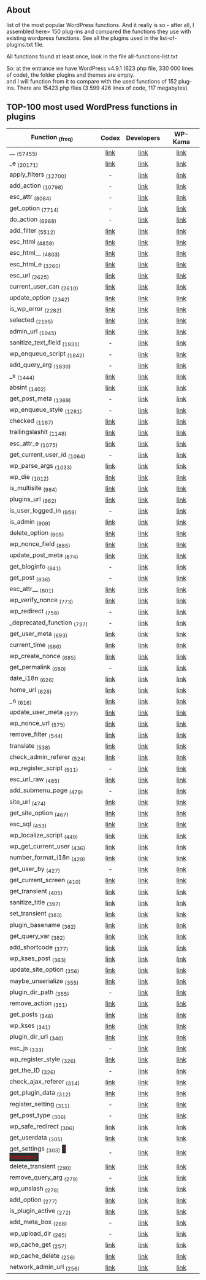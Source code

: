 ## About  

list of the most popular WordPress functions. And it really is so - after all, I assembled here> 150 plug-ins and compared the functions they use with existing wordpress functions.
See all the plugins used in the list-of-plugins.txt file.  

All functions found at least once, look in the file all-functions-list.txt  

So: at the entrance we have WordPress v4.9.1 (623 php file, 330 000 lines of code), the folder plugins and themes are empty.  
and I will function from it to compare with the used functions of 152 plug-ins. There are 15423 php files (3 599 426 lines of code, 117 megabytes).  

## TOP-100 most used WordPress functions in plugins  



| Function <sub>(freq)</sub> | Codex | Developers | WP-Kama |
|------|:----------:|:----------:|:----------:|
| __ <sub>(57455)</sub> | [link](https://codex.wordpress.org/Function_Reference/_2) | [link](https://developer.wordpress.org/reference/functions/__/) | [link](https://wp-kama.ru/function/__) |  
| _e <sub>(20171)</sub> | [link](https://codex.wordpress.org/Function_Reference/_e) | [link](https://developer.wordpress.org/reference/functions/_e/) | [link](https://wp-kama.ru/function/_e) |  
| apply_filters <sub>(12700)</sub> | - | [link](https://developer.wordpress.org/reference/functions/apply_filters/) | [link](https://wp-kama.ru/function/apply_filters) |  
| add_action <sub>(10798)</sub> | - | [link](https://developer.wordpress.org/reference/functions/add_action/) | [link](https://wp-kama.ru/function/add_action) |  
| esc_attr <sub>(8064)</sub> | - | [link](https://developer.wordpress.org/reference/functions/esc_attr/) | [link](https://wp-kama.ru/function/esc_attr) |  
| get_option <sub>(7714)</sub> | - | [link](https://developer.wordpress.org/reference/functions/get_option/) | [link](https://wp-kama.ru/function/get_option) |  
| do_action <sub>(6968)</sub> | - | [link](https://developer.wordpress.org/reference/functions/do_action/) | [link](https://wp-kama.ru/function/do_action) |  
| add_filter <sub>(5512)</sub> | [link](https://codex.wordpress.org/Function_Reference/add_filter) | [link](https://developer.wordpress.org/reference/functions/add_filter/) | [link](https://wp-kama.ru/function/add_filter) |  
| esc_html <sub>(4859)</sub> | [link](https://codex.wordpress.org/Function_Reference/esc_html) | [link](https://developer.wordpress.org/reference/functions/esc_html/) | [link](https://wp-kama.ru/function/esc_html) |  
| esc_html__ <sub>(4803)</sub> | [link](https://codex.wordpress.org/Function_Reference/esc_html_2) | [link](https://developer.wordpress.org/reference/functions/esc_html__/) | [link](https://wp-kama.ru/function/esc_html__) |  
| esc_html_e <sub>(3260)</sub> | [link](https://codex.wordpress.org/Function_Reference/esc_html_e) | [link](https://developer.wordpress.org/reference/functions/esc_html_e/) | [link](https://wp-kama.ru/function/esc_html_e) |  
| esc_url <sub>(2625)</sub> | [link](https://codex.wordpress.org/Function_Reference/esc_url) | [link](https://developer.wordpress.org/reference/functions/esc_url/) | [link](https://wp-kama.ru/function/esc_url) |  
| current_user_can <sub>(2610)</sub> | [link](https://codex.wordpress.org/Function_Reference/current_user_can) | [link](https://developer.wordpress.org/reference/functions/current_user_can/) | [link](https://wp-kama.ru/function/current_user_can) |  
| update_option <sub>(2342)</sub> | [link](https://codex.wordpress.org/Function_Reference/update_option) | [link](https://developer.wordpress.org/reference/functions/update_option/) | [link](https://wp-kama.ru/function/update_option) |  
| is_wp_error <sub>(2282)</sub> | [link](https://codex.wordpress.org/Function_Reference/is_wp_error) | [link](https://developer.wordpress.org/reference/functions/is_wp_error/) | [link](https://wp-kama.ru/function/is_wp_error) |  
| selected <sub>(2195)</sub> | [link](https://codex.wordpress.org/Function_Reference/selected) | [link](https://developer.wordpress.org/reference/functions/selected/) | [link](https://wp-kama.ru/function/selected) |  
| admin_url <sub>(1945)</sub> | [link](https://codex.wordpress.org/Function_Reference/admin_url) | [link](https://developer.wordpress.org/reference/functions/admin_url/) | [link](https://wp-kama.ru/function/admin_url) |  
| sanitize_text_field <sub>(1931)</sub> | - | [link](https://developer.wordpress.org/reference/functions/sanitize_text_field/) | [link](https://wp-kama.ru/function/sanitize_text_field) |  
| wp_enqueue_script <sub>(1842)</sub> | - | [link](https://developer.wordpress.org/reference/functions/wp_enqueue_script/) | [link](https://wp-kama.ru/function/wp_enqueue_script) |  
| add_query_arg <sub>(1830)</sub> | - | [link](https://developer.wordpress.org/reference/functions/add_query_arg/) | [link](https://wp-kama.ru/function/add_query_arg) |  
| _x <sub>(1444)</sub> | [link](https://codex.wordpress.org/Function_Reference/_x) | [link](https://developer.wordpress.org/reference/functions/_x/) | [link](https://wp-kama.ru/function/_x) |  
| absint <sub>(1402)</sub> | [link](https://codex.wordpress.org/Function_Reference/absint) | [link](https://developer.wordpress.org/reference/functions/absint/) | [link](https://wp-kama.ru/function/absint) |  
| get_post_meta <sub>(1369)</sub> | - | [link](https://developer.wordpress.org/reference/functions/get_post_meta/) | [link](https://wp-kama.ru/function/get_post_meta) |  
| wp_enqueue_style <sub>(1281)</sub> | - | [link](https://developer.wordpress.org/reference/functions/wp_enqueue_style/) | [link](https://wp-kama.ru/function/wp_enqueue_style) |  
| checked <sub>(1187)</sub> | [link](https://codex.wordpress.org/Function_Reference/checked) | [link](https://developer.wordpress.org/reference/functions/checked/) | [link](https://wp-kama.ru/function/checked) |  
| trailingslashit <sub>(1148)</sub> | [link](https://codex.wordpress.org/Function_Reference/trailingslashit) | [link](https://developer.wordpress.org/reference/functions/trailingslashit/) | [link](https://wp-kama.ru/function/trailingslashit) |  
| esc_attr_e <sub>(1075)</sub> | [link](https://codex.wordpress.org/Function_Reference/esc_attr_e) | [link](https://developer.wordpress.org/reference/functions/esc_attr_e/) | [link](https://wp-kama.ru/function/esc_attr_e) |  
| get_current_user_id <sub>(1064)</sub> | - | [link](https://developer.wordpress.org/reference/functions/get_current_user_id/) | [link](https://wp-kama.ru/function/get_current_user_id) |  
| wp_parse_args <sub>(1033)</sub> | [link](https://codex.wordpress.org/Function_Reference/wp_parse_args) | [link](https://developer.wordpress.org/reference/functions/wp_parse_args/) | [link](https://wp-kama.ru/function/wp_parse_args) |  
| wp_die <sub>(1012)</sub> | [link](https://codex.wordpress.org/Function_Reference/wp_die) | [link](https://developer.wordpress.org/reference/functions/wp_die/) | [link](https://wp-kama.ru/function/wp_die) |  
| is_multisite <sub>(984)</sub> | [link](https://codex.wordpress.org/Function_Reference/is_multisite) | [link](https://developer.wordpress.org/reference/functions/is_multisite/) | [link](https://wp-kama.ru/function/is_multisite) |  
| plugins_url <sub>(962)</sub> | [link](https://codex.wordpress.org/Function_Reference/plugins_url) | [link](https://developer.wordpress.org/reference/functions/plugins_url/) | [link](https://wp-kama.ru/function/plugins_url) |  
| is_user_logged_in <sub>(959)</sub> | - | [link](https://developer.wordpress.org/reference/functions/is_user_logged_in/) | [link](https://wp-kama.ru/function/is_user_logged_in) |  
| is_admin <sub>(909)</sub> | [link](https://codex.wordpress.org/Function_Reference/is_admin) | [link](https://developer.wordpress.org/reference/functions/is_admin/) | [link](https://wp-kama.ru/function/is_admin) |  
| delete_option <sub>(905)</sub> | [link](https://codex.wordpress.org/Function_Reference/delete_option) | [link](https://developer.wordpress.org/reference/functions/delete_option/) | [link](https://wp-kama.ru/function/delete_option) |  
| wp_nonce_field <sub>(885)</sub> | [link](https://codex.wordpress.org/Function_Reference/wp_nonce_field) | [link](https://developer.wordpress.org/reference/functions/wp_nonce_field/) | [link](https://wp-kama.ru/function/wp_nonce_field) |  
| update_post_meta <sub>(874)</sub> | [link](https://codex.wordpress.org/Function_Reference/update_post_meta) | [link](https://developer.wordpress.org/reference/functions/update_post_meta/) | [link](https://wp-kama.ru/function/update_post_meta) |  
| get_bloginfo <sub>(841)</sub> | - | [link](https://developer.wordpress.org/reference/functions/get_bloginfo/) | [link](https://wp-kama.ru/function/get_bloginfo) |  
| get_post <sub>(836)</sub> | - | [link](https://developer.wordpress.org/reference/functions/get_post/) | [link](https://wp-kama.ru/function/get_post) |  
| esc_attr__ <sub>(801)</sub> | [link](https://codex.wordpress.org/Function_Reference/esc_attr_2) | [link](https://developer.wordpress.org/reference/functions/esc_attr__/) | [link](https://wp-kama.ru/function/esc_attr__) |  
| wp_verify_nonce <sub>(773)</sub> | [link](https://codex.wordpress.org/Function_Reference/wp_verify_nonce) | [link](https://developer.wordpress.org/reference/functions/wp_verify_nonce/) | [link](https://wp-kama.ru/function/wp_verify_nonce) |  
| wp_redirect <sub>(758)</sub> | - | [link](https://developer.wordpress.org/reference/functions/wp_redirect/) | [link](https://wp-kama.ru/function/wp_redirect) |  
| _deprecated_function <sub>(737)</sub> | - | [link](https://developer.wordpress.org/reference/functions/_deprecated_function/) | [link](https://wp-kama.ru/function/_deprecated_function) |  
| get_user_meta <sub>(693)</sub> | [link](https://codex.wordpress.org/Function_Reference/get_user_meta) | [link](https://developer.wordpress.org/reference/functions/get_user_meta/) | [link](https://wp-kama.ru/function/get_user_meta) |  
| current_time <sub>(686)</sub> | [link](https://codex.wordpress.org/Function_Reference/current_time) | [link](https://developer.wordpress.org/reference/functions/current_time/) | [link](https://wp-kama.ru/function/current_time) |  
| wp_create_nonce <sub>(685)</sub> | [link](https://codex.wordpress.org/Function_Reference/wp_create_nonce) | [link](https://developer.wordpress.org/reference/functions/wp_create_nonce/) | [link](https://wp-kama.ru/function/wp_create_nonce) |  
| get_permalink <sub>(680)</sub> | - | [link](https://developer.wordpress.org/reference/functions/get_permalink/) | [link](https://wp-kama.ru/function/get_permalink) |  
| date_i18n <sub>(626)</sub> | [link](https://codex.wordpress.org/Function_Reference/date_i18n) | [link](https://developer.wordpress.org/reference/functions/date_i18n/) | [link](https://wp-kama.ru/function/date_i18n) |  
| home_url <sub>(626)</sub> | [link](https://codex.wordpress.org/Function_Reference/home_url) | [link](https://developer.wordpress.org/reference/functions/home_url/) | [link](https://wp-kama.ru/function/home_url) |  
| _n <sub>(616)</sub> | [link](https://codex.wordpress.org/Function_Reference/_n) | [link](https://developer.wordpress.org/reference/functions/_n/) | [link](https://wp-kama.ru/function/_n) |  
| update_user_meta <sub>(577)</sub> | [link](https://codex.wordpress.org/Function_Reference/update_user_meta) | [link](https://developer.wordpress.org/reference/functions/update_user_meta/) | [link](https://wp-kama.ru/function/update_user_meta) |  
| wp_nonce_url <sub>(575)</sub> | [link](https://codex.wordpress.org/Function_Reference/wp_nonce_url) | [link](https://developer.wordpress.org/reference/functions/wp_nonce_url/) | [link](https://wp-kama.ru/function/wp_nonce_url) |  
| remove_filter <sub>(544)</sub> | [link](https://codex.wordpress.org/Function_Reference/remove_filter) | [link](https://developer.wordpress.org/reference/functions/remove_filter/) | [link](https://wp-kama.ru/function/remove_filter) |  
| translate <sub>(538)</sub> | [link](https://codex.wordpress.org/Function_Reference/translate) | [link](https://developer.wordpress.org/reference/functions/translate/) | [link](https://wp-kama.ru/function/translate) |  
| check_admin_referer <sub>(524)</sub> | [link](https://codex.wordpress.org/Function_Reference/check_admin_referer) | [link](https://developer.wordpress.org/reference/functions/check_admin_referer/) | [link](https://wp-kama.ru/function/check_admin_referer) |  
| wp_register_script <sub>(511)</sub> | - | [link](https://developer.wordpress.org/reference/functions/wp_register_script/) | [link](https://wp-kama.ru/function/wp_register_script) |  
| esc_url_raw <sub>(485)</sub> | [link](https://codex.wordpress.org/Function_Reference/esc_url_raw) | [link](https://developer.wordpress.org/reference/functions/esc_url_raw/) | [link](https://wp-kama.ru/function/esc_url_raw) |  
| add_submenu_page <sub>(479)</sub> | - | [link](https://developer.wordpress.org/reference/functions/add_submenu_page/) | [link](https://wp-kama.ru/function/add_submenu_page) |  
| site_url <sub>(474)</sub> | [link](https://codex.wordpress.org/Function_Reference/site_url) | [link](https://developer.wordpress.org/reference/functions/site_url/) | [link](https://wp-kama.ru/function/site_url) |  
| get_site_option <sub>(467)</sub> | [link](https://codex.wordpress.org/Function_Reference/get_site_option) | [link](https://developer.wordpress.org/reference/functions/get_site_option/) | [link](https://wp-kama.ru/function/get_site_option) |  
| esc_sql <sub>(453)</sub> | [link](https://codex.wordpress.org/Function_Reference/esc_sql) | [link](https://developer.wordpress.org/reference/functions/esc_sql/) | [link](https://wp-kama.ru/function/esc_sql) |  
| wp_localize_script <sub>(449)</sub> | [link](https://codex.wordpress.org/Function_Reference/wp_localize_script) | [link](https://developer.wordpress.org/reference/functions/wp_localize_script/) | [link](https://wp-kama.ru/function/wp_localize_script) |  
| wp_get_current_user <sub>(436)</sub> | [link](https://codex.wordpress.org/Function_Reference/wp_get_current_user) | [link](https://developer.wordpress.org/reference/functions/wp_get_current_user/) | [link](https://wp-kama.ru/function/wp_get_current_user) |  
| number_format_i18n <sub>(429)</sub> | [link](https://codex.wordpress.org/Function_Reference/number_format_i18n) | [link](https://developer.wordpress.org/reference/functions/number_format_i18n/) | [link](https://wp-kama.ru/function/number_format_i18n) |  
| get_user_by <sub>(427)</sub> | - | [link](https://developer.wordpress.org/reference/functions/get_user_by/) | [link](https://wp-kama.ru/function/get_user_by) |  
| get_current_screen <sub>(410)</sub> | [link](https://codex.wordpress.org/Function_Reference/get_current_screen) | [link](https://developer.wordpress.org/reference/functions/get_current_screen/) | [link](https://wp-kama.ru/function/get_current_screen) |  
| get_transient <sub>(405)</sub> | [link](https://codex.wordpress.org/Function_Reference/get_transient) | [link](https://developer.wordpress.org/reference/functions/get_transient/) | [link](https://wp-kama.ru/function/get_transient) |  
| sanitize_title <sub>(397)</sub> | [link](https://codex.wordpress.org/Function_Reference/sanitize_title) | [link](https://developer.wordpress.org/reference/functions/sanitize_title/) | [link](https://wp-kama.ru/function/sanitize_title) |  
| set_transient <sub>(383)</sub> | [link](https://codex.wordpress.org/Function_Reference/set_transient) | [link](https://developer.wordpress.org/reference/functions/set_transient/) | [link](https://wp-kama.ru/function/set_transient) |  
| plugin_basename <sub>(382)</sub> | [link](https://codex.wordpress.org/Function_Reference/plugin_basename) | [link](https://developer.wordpress.org/reference/functions/plugin_basename/) | [link](https://wp-kama.ru/function/plugin_basename) |  
| get_query_var <sub>(382)</sub> | [link](https://codex.wordpress.org/Function_Reference/get_query_var) | [link](https://developer.wordpress.org/reference/functions/get_query_var/) | [link](https://wp-kama.ru/function/get_query_var) |  
| add_shortcode <sub>(377)</sub> | [link](https://codex.wordpress.org/Function_Reference/add_shortcode) | [link](https://developer.wordpress.org/reference/functions/add_shortcode/) | [link](https://wp-kama.ru/function/add_shortcode) |  
| wp_kses_post <sub>(363)</sub> | [link](https://codex.wordpress.org/Function_Reference/wp_kses_post) | [link](https://developer.wordpress.org/reference/functions/wp_kses_post/) | [link](https://wp-kama.ru/function/wp_kses_post) |  
| update_site_option <sub>(356)</sub> | [link](https://codex.wordpress.org/Function_Reference/update_site_option) | [link](https://developer.wordpress.org/reference/functions/update_site_option/) | [link](https://wp-kama.ru/function/update_site_option) |  
| maybe_unserialize <sub>(355)</sub> | [link](https://codex.wordpress.org/Function_Reference/maybe_unserialize) | [link](https://developer.wordpress.org/reference/functions/maybe_unserialize/) | [link](https://wp-kama.ru/function/maybe_unserialize) |  
| plugin_dir_path <sub>(355)</sub> | - | [link](https://developer.wordpress.org/reference/functions/plugin_dir_path/) | [link](https://wp-kama.ru/function/plugin_dir_path) |  
| remove_action <sub>(351)</sub> | [link](https://codex.wordpress.org/Function_Reference/remove_action) | [link](https://developer.wordpress.org/reference/functions/remove_action/) | [link](https://wp-kama.ru/function/remove_action) |  
| get_posts <sub>(346)</sub> | [link](https://codex.wordpress.org/Function_Reference/get_posts) | [link](https://developer.wordpress.org/reference/functions/get_posts/) | [link](https://wp-kama.ru/function/get_posts) |  
| wp_kses <sub>(341)</sub> | [link](https://codex.wordpress.org/Function_Reference/wp_kses) | [link](https://developer.wordpress.org/reference/functions/wp_kses/) | [link](https://wp-kama.ru/function/wp_kses) |  
| plugin_dir_url <sub>(340)</sub> | [link](https://codex.wordpress.org/Function_Reference/plugin_dir_url) | [link](https://developer.wordpress.org/reference/functions/plugin_dir_url/) | [link](https://wp-kama.ru/function/plugin_dir_url) |  
| esc_js <sub>(333)</sub> | - | [link](https://developer.wordpress.org/reference/functions/esc_js/) | [link](https://wp-kama.ru/function/esc_js) |  
| wp_register_style <sub>(326)</sub> | [link](https://codex.wordpress.org/Function_Reference/wp_register_style) | [link](https://developer.wordpress.org/reference/functions/wp_register_style/) | [link](https://wp-kama.ru/function/wp_register_style) |  
| get_the_ID <sub>(326)</sub> | - | [link](https://developer.wordpress.org/reference/functions/get_the_ID/) | [link](https://wp-kama.ru/function/get_the_ID) |  
| check_ajax_referer <sub>(314)</sub> | [link](https://codex.wordpress.org/Function_Reference/check_ajax_referer) | [link](https://developer.wordpress.org/reference/functions/check_ajax_referer/) | [link](https://wp-kama.ru/function/check_ajax_referer) |  
| get_plugin_data <sub>(312)</sub> | [link](https://codex.wordpress.org/Function_Reference/get_plugin_data) | [link](https://developer.wordpress.org/reference/functions/get_plugin_data/) | [link](https://wp-kama.ru/function/get_plugin_data) |  
| register_setting <sub>(311)</sub> | - | [link](https://developer.wordpress.org/reference/functions/register_setting/) | [link](https://wp-kama.ru/function/register_setting) |  
| get_post_type <sub>(306)</sub> | - | [link](https://developer.wordpress.org/reference/functions/get_post_type/) | [link](https://wp-kama.ru/function/get_post_type) |  
| wp_safe_redirect <sub>(306)</sub> | [link](https://codex.wordpress.org/Function_Reference/wp_safe_redirect) | [link](https://developer.wordpress.org/reference/functions/wp_safe_redirect/) | [link](https://wp-kama.ru/function/wp_safe_redirect) |  
| get_userdata <sub>(305)</sub> | [link](https://codex.wordpress.org/Function_Reference/get_userdata) | [link](https://developer.wordpress.org/reference/functions/get_userdata/) | [link](https://wp-kama.ru/function/get_userdata) |  
| get_settings <sub>(303)</sub><span style="color: red;background-color: #293333;padding: 3px 6px;margin: 0 0 0 5px;font-size: 13px;">! deprecated</span> | - | [link](https://developer.wordpress.org/reference/functions/get_settings/) | [link](https://wp-kama.ru/function/get_settings) |  
| delete_transient <sub>(290)</sub> | [link](https://codex.wordpress.org/Function_Reference/delete_transient) | [link](https://developer.wordpress.org/reference/functions/delete_transient/) | [link](https://wp-kama.ru/function/delete_transient) |  
| remove_query_arg <sub>(279)</sub> | - | [link](https://developer.wordpress.org/reference/functions/remove_query_arg/) | [link](https://wp-kama.ru/function/remove_query_arg) |  
| wp_unslash <sub>(278)</sub> | [link](https://codex.wordpress.org/Function_Reference/wp_unslash) | [link](https://developer.wordpress.org/reference/functions/wp_unslash/) | [link](https://wp-kama.ru/function/wp_unslash) |  
| add_option <sub>(277)</sub> | [link](https://codex.wordpress.org/Function_Reference/add_option) | [link](https://developer.wordpress.org/reference/functions/add_option/) | [link](https://wp-kama.ru/function/add_option) |  
| is_plugin_active <sub>(272)</sub> | [link](https://codex.wordpress.org/Function_Reference/is_plugin_active) | [link](https://developer.wordpress.org/reference/functions/is_plugin_active/) | [link](https://wp-kama.ru/function/is_plugin_active) |  
| add_meta_box <sub>(268)</sub> | - | [link](https://developer.wordpress.org/reference/functions/add_meta_box/) | [link](https://wp-kama.ru/function/add_meta_box) |  
| wp_upload_dir <sub>(265)</sub> | - | [link](https://developer.wordpress.org/reference/functions/wp_upload_dir/) | [link](https://wp-kama.ru/function/wp_upload_dir) |  
| wp_cache_get <sub>(257)</sub> | [link](https://codex.wordpress.org/Function_Reference/wp_cache_get) | [link](https://developer.wordpress.org/reference/functions/wp_cache_get/) | [link](https://wp-kama.ru/function/wp_cache_get) |  
| wp_cache_delete <sub>(256)</sub> | [link](https://codex.wordpress.org/Function_Reference/wp_cache_delete) | [link](https://developer.wordpress.org/reference/functions/wp_cache_delete/) | [link](https://wp-kama.ru/function/wp_cache_delete) |  
| network_admin_url <sub>(256)</sub> | [link](https://codex.wordpress.org/Function_Reference/network_admin_url) | [link](https://developer.wordpress.org/reference/functions/network_admin_url/) | [link](https://wp-kama.ru/function/network_admin_url) |  


